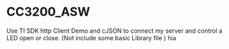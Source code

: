 # CC3200_ASW
Use TI SDK http Client Demo and cJSON to connect my server and control a LED open or close. (Not include some basic Library file )
hia
